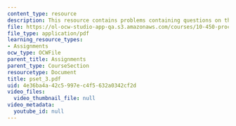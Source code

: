 ```yaml
---
content_type: resource
description: This resource contains problems containing questions on the course.
file: https://ol-ocw-studio-app-qa.s3.amazonaws.com/courses/10-450-process-dynamics-operations-and-control-spring-2006/4e36ba4a42c5997ec4f5632a0342cf2d_pset_3.pdf
file_type: application/pdf
learning_resource_types:
- Assignments
ocw_type: OCWFile
parent_title: Assignments
parent_type: CourseSection
resourcetype: Document
title: pset_3.pdf
uid: 4e36ba4a-42c5-997e-c4f5-632a0342cf2d
video_files:
  video_thumbnail_file: null
video_metadata:
  youtube_id: null
---
```

